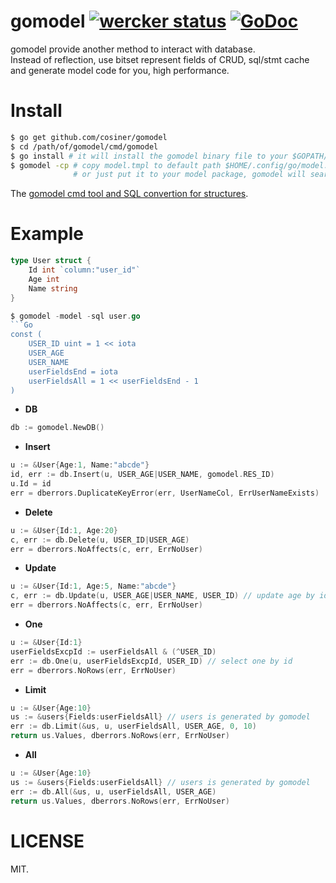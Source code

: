 # gomodel [![wercker status](https://app.wercker.com/status/9c6ef0eec7d6d217bd831bbdc3a3ace2/s "wercker status")](https://app.wercker.com/project/bykey/9c6ef0eec7d6d217bd831bbdc3a3ace2) [![GoDoc](https://godoc.org/github.com/cosiner/gomodel?status.png)](http://godoc.org/github.com/cosiner/gomodel)
gomodel provide another method to interact with database.   
Instead of reflection, use bitset represent fields of CRUD, sql/stmt cache and generate model code for you, high performance.

# Install
```sh
$ go get github.com/cosiner/gomodel
$ cd /path/of/gomodel/cmd/gomodel
$ go install # it will install the gomodel binary file to your $GOPATH/bin
$ gomodel -cp # copy model.tmpl to default path $HOME/.config/go/model.tmpl
              # or just put it to your model package, gomodel will search it first 
```

The [gomodel cmd tool and SQL convertion for structures](https://github.com/cosiner/gomodel/tree/master/cmd/gomodel).

# Example
```Go
type User struct {
    Id int `column:"user_id"`
    Age int
    Name string
}

$ gomodel -model -sql user.go
```Go
const (
    USER_ID uint = 1 << iota
    USER_AGE
    USER_NAME
    userFieldsEnd = iota
    userFieldsAll = 1 << userFieldsEnd - 1
)
```
* __DB__
```Go
db := gomodel.NewDB()
```
* __Insert__
```Go
u := &User{Age:1, Name:"abcde"}
id, err := db.Insert(u, USER_AGE|USER_NAME, gomodel.RES_ID)
u.Id = id
err = dberrors.DuplicateKeyError(err, UserNameCol, ErrUserNameExists)
```

* __Delete__
```Go
u := &User{Id:1, Age:20}
c, err := db.Delete(u, USER_ID|USER_AGE)
err = dberrors.NoAffects(c, err, ErrNoUser)
```

* __Update__
```Go
u := &User{Id:1, Age:5, Name:"abcde"}
c, err := db.Update(u, USER_AGE|USER_NAME, USER_ID) // update age by id
err = dberrors.NoAffects(c, err, ErrNoUser)
```

* __One__
```Go
u := &User{Id:1}
userFieldsExcpId := userFieldsAll & (^USER_ID)
err := db.One(u, userFieldsExcpId, USER_ID) // select one by id
err = dberrors.NoRows(err, ErrNoUser)
```

* __Limit__
```Go
u := &User{Age:10}
us := &users{Fields:userFieldsAll} // users is generated by gomodel
err := db.Limit(&us, u, userFieldsAll, USER_AGE, 0, 10)
return us.Values, dberrors.NoRows(err, ErrNoUser)
```

* __All__
```Go
u := &User{Age:10}
us := &users{Fields:userFieldsAll} // users is generated by gomodel
err := db.All(&us, u, userFieldsAll, USER_AGE)
return us.Values, dberrors.NoRows(err, ErrNoUser)
```

# LICENSE
MIT.
